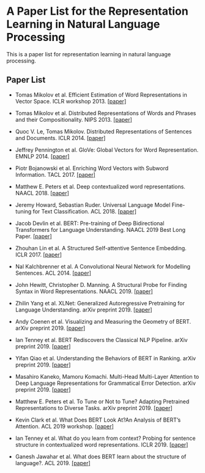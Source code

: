 # A Paper List for the Representation Learning in Natural Language Processing

This is a paper list for representation learning in natural language processing.

## Paper List

- Tomas Mikolov et al. Efficient Estimation of Word Representations in Vector Space. ICLR workshop 2013. [[paper]][1] 

- Tomas Mikolov et al. Distributed Representations of Words and Phrases and their Compositionality. NIPS 2013. [[paper]][2]  

- Quoc V. Le, Tomas Mikolov. Distributed Representations of Sentences and Documents. ICLR 2014. [[paper]][3]  

- Jeffrey Pennington et al. GloVe: Global Vectors for Word Representation. EMNLP 2014. [[paper]][4]  

- Piotr Bojanowski et al. Enriching Word Vectors with Subword Information. TACL 2017. [[paper]][5]  

- Matthew E. Peters et al. Deep contextualized word representations. NAACL 2018. [[paper]][6]  

- Jeremy Howard, Sebastian Ruder. Universal Language Model Fine-tuning for Text Classification. ACL 2018. [[paper]][7]  

- Jacob Devlin et al. BERT: Pre-training of Deep Bidirectional Transformers for Language Understanding. NAACL 2019 Best Long Paper. [[paper]][8]

- Zhouhan Lin et al. A Structured Self-attentive Sentence Embedding. ICLR 2017. [[paper]][9]

- Nal Kalchbrenner et al. A Convolutional Neural Network for Modelling Sentences. ACL 2014. [[paper]][10]

- John Hewitt, Christopher D. Manning. A Structural Probe for Finding Syntax in Word Representations. NAACL 2019. [[paper]][11]

- Zhilin Yang et al. XLNet: Generalized Autoregressive Pretraining for Language Understanding. arXiv preprint 2019. [[paper]][12]

- Andy Coenen et al. Visualizing and Measuring the Geometry of BERT. arXiv preprint 2019. [[paper]][13]

- Ian Tenney et al. BERT Rediscovers the Classical NLP Pipeline. arXiv preprint 2019. [[paper]][14]

- Yifan Qiao et al. Understanding the Behaviors of BERT in Ranking. arXiv preprint 2019. [[paper]][15]

- Masahiro Kaneko, Mamoru Komachi. Multi-Head Multi-Layer Attention to Deep Language Representations for Grammatical Error Detection. arXiv preprint 2019. [[paper]][16]

- Matthew E. Peters et al. To Tune or Not to Tune? Adapting Pretrained Representations to Diverse Tasks. arXiv preprint 2019. [[paper]][17]

- Kevin Clark et al. What Does BERT Look At?An Analysis of BERT’s Attention. ACL 2019 workshop. [[paper]][18]

- Ian Tenney et al. What do you learn from context? Probing for sentence structure in contextualized word representations. ICLR 2019. [[paper]][19]

- Ganesh Jawahar et al. What does BERT learn about the structure of language?. ACL 2019. [[paper]][20]

[1]: http://xxx.itp.ac.cn/abs/1301.3781
[2]: http://xxx.itp.ac.cn/abs/1310.4546
[3]: http://xxx.itp.ac.cn/abs/1405.4053
[4]: https://nlp.stanford.edu/pubs/glove.pdf
[5]: http://xxx.itp.ac.cn/abs/1607.04606
[6]: http://xxx.itp.ac.cn/abs/1802.05365?context=cs
[7]: http://xxx.itp.ac.cn/abs/1801.06146
[8]: http://xxx.itp.ac.cn/abs/1810.04805
[9]: http://xxx.itp.ac.cn/abs/1703.03130
[10]: http://www.aclweb.org/anthology/P14-1062
[11]: https://www.aclweb.org/anthology/N19-1419
[12]: http://xxx.itp.ac.cn/pdf/1906.08237.pdf
[13]: http://xxx.itp.ac.cn/pdf/1906.02715.pdf
[14]: http://xxx.itp.ac.cn/pdf/1905.05950.pdf
[15]: http://xxx.itp.ac.cn/pdf/1904.07531v1
[16]: http://xxx.itp.ac.cn/pdf/1904.07334v1
[17]: http://xxx.itp.ac.cn/pdf/1903.05987v2
[18]: http://xxx.itp.ac.cn/pdf/1906.04341.pdf
[19]: http://xxx.itp.ac.cn/pdf/1905.06316v1
[20]: https://hal.inria.fr/hal-02131630/document